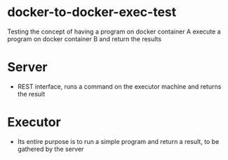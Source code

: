 # docker-to-docker-exec-test
Testing the concept of having a program on docker container A execute a program on docker container B and return the results

# Server

- REST interface, runs a command on the executor machine and returns the result

# Executor

- Its entire purpose is to run a simple program and return a result, to be gathered by the server
